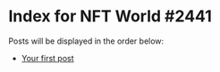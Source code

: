 # Index for NFT World #2441
Posts will be displayed in the order below:

- [Your first post](./001-first.md)

